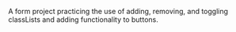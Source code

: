 A form project practicing the use of adding, removing, and toggling classLists and adding functionality to buttons.

